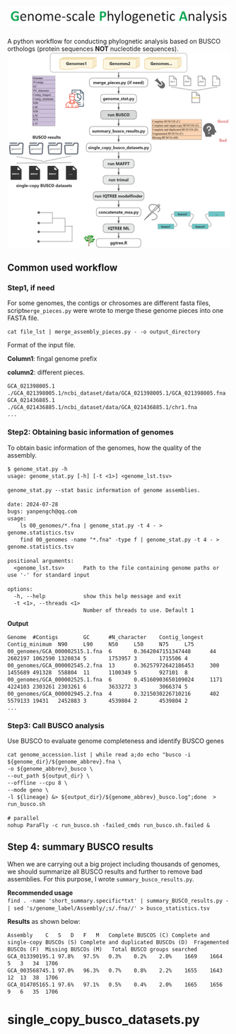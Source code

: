 # ![Title](images/Title.png)
A python workflow for conducting phylognetic analysis based on BUSCO orthologs (protein sequences **NOT** nucleotide sequences). ![Work flow](images/gpa_workflow.jpg)
## Common used workflow
### Step1, if need
For some genomes, the contigs or chrosomes are different fasta files, script```merge_pieces.py``` were wrote to merge these genome pieces into one FASTA file.
```
cat file_lst | merge_assembly_pieces.py - -o output_directory
```
Format of the input file.

**Column1**: fingal genome prefix

**column2**: different pieces.
```
GCA_021398005.1 ./GCA_021398005.1/ncbi_dataset/data/GCA_021398005.1/GCA_021398005.fna
GCA_021436885.1 ./GCA_021436885.1/ncbi_dataset/data/GCA_021436885.1/chr1.fna
...
```
### Step2: Obtaining basic information of genomes
To obtain basic information of the genomes, how the quality of the assembly.

```
$ genome_stat.py -h
usage: genome_stat.py [-h] [-t <1>] <genome_lst.tsv>

genome_stat.py --stat basic information of genome assemblies.

date: 2024-07-28
bugs: yanpengch@qq.com
usage:
    ls 00_genomes/*.fna | genome_stat.py -t 4 - > genome.statistics.tsv
    find 00_genomes -name "*.fna" -type f | genome_stat.py -t 4 - > genome.statistics.tsv

positional arguments:
  <genome_lst.tsv>      Path to the file containing genome paths or use '-' for standard input

options:
  -h, --help            show this help message and exit
  -t <1>, --threads <1>
                        Number of threads to use. Default 1
```
**Output**
```
Genome  #Contigs        GC      #N_character    Contig_longest  Contig_minimum  N90     L90     N50     L50     N75     L75
00_genomes/GCA_000002515.1.fna  6       0.3642047151347448      44      2602197 1062590 1320834 5       1753957 3       1715506 4
00_genomes/GCA_000002545.2.fna  13      0.36257972642186453     300     1455689 491328  558804  11      1100349 5       927101  8
00_genomes/GCA_000002525.1.fna  6       0.45160903650109024     1171    4224103 2303261 2303261 6       3633272 3       3066374 5
00_genomes/GCA_000002945.2.fna  4       0.3215030226710216      402     5579133 19431   2452883 3       4539804 2       4539804 2
...
```
### Step3: Call BUSCO analysis
Use BUSCO to evaluate genome completeness and identify BUSCO genes
```
cat genome_accession.list | while read a;do echo "busco -i ${genome_dir}/${genome_abbrev}.fna \
-o ${genome_abbrev}_busco \
--out_path ${output_dir} \
--offline --cpu 8 \
--mode geno \
-l ${lineage} &> ${output_dir}/${genome_abbrev}_busco.log";done  > run_busco.sh

# parallel 
nohup ParaFly -c run_busco.sh -failed_cmds run_busco.sh.failed &
```

## Step 4: summary BUSCO results
When we are carrying out a big project including thousands of genomes, we should summarize all BUSCO results and further to remove bad assemblies. 
For this purpose, I wrote ``summary_busco_results.py``.

**Recommended usage**    
``
find . -name 'short_summary.specific*txt' | summary_BUSCO_results.py - | sed 's/genome_label/Assembly/;s/.fna//' > busco_statistics.tsv
``

**Results** as shown below:
```
Assembly	C	S	D	F	M	Complete BUSCOS (C)	Complete and single-copy BUSCOs (S)	Complete and duplicated BUSCOs (D)	Fragemented BUSCOs (F)	Missing BUSCOs (M)   Total BUSCO groups searched
GCA_013390195.1	97.8%	97.5%	0.3%	0.2%	2.0%	1669	1664	5	3	34	1706
GCA_003568745.1	97.0%	96.3%	0.7%	0.8%	2.2%	1655	1643	12	13	38	1706
GCA_014705165.1	97.6%	97.1%	0.5%	0.4%	2.0%	1665	1656	9	6	35	1706
```

# single_copy_busco_datasets.py


